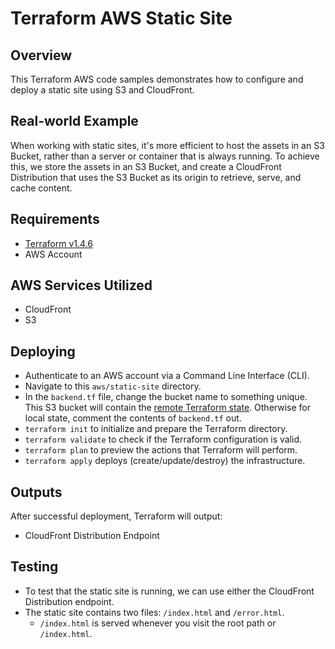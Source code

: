 # Terraform AWS Static Site

## Overview

This Terraform AWS code samples demonstrates how to configure and deploy a static site using S3 and CloudFront.

## Real-world Example

When working with static sites, it's more efficient to host the assets in an S3 Bucket, rather than a server or container that is always running. To achieve this, we store the assets in an S3 Bucket, and create a CloudFront Distribution that uses the S3 Bucket as its origin to retrieve, serve, and cache content.

## Requirements

- [Terraform v1.4.6](https://developer.hashicorp.com/terraform/downloads)
- AWS Account

## AWS Services Utilized

- CloudFront
- S3

## Deploying

- Authenticate to an AWS account via a Command Line Interface (CLI).
- Navigate to this `aws/static-site` directory.
- In the `backend.tf` file, change the bucket name to something unique. This S3 bucket will contain the [remote Terraform state](https://developer.hashicorp.com/terraform/language/settings/backends/s3). Otherwise for local state, comment the contents of `backend.tf` out.
- `terraform init` to initialize and prepare the Terraform directory.
- `terraform validate` to check if the Terraform configuration is valid.
- `terraform plan` to preview the actions that Terraform will perform.
- `terraform apply` deploys (create/update/destroy) the infrastructure.

## Outputs

After successful deployment, Terraform will output:

- CloudFront Distribution Endpoint

## Testing

- To test that the static site is running, we can use either the CloudFront Distribution endpoint.
- The static site contains two files: `/index.html` and `/error.html`.
  - `/index.html` is served whenever you visit the root path or `/index.html`.

